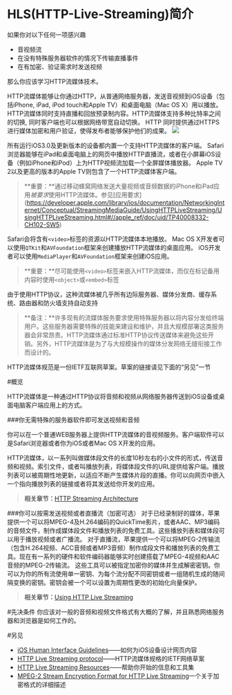 # HLS(HTTP-Live-Streaming)简介

如果你对以下任何一项感兴趣
- 音视频流
- 在没有特殊服务器软件的情况下传输直播事件
- 在有加密、验证需求时发送视频

那么你应该学习HTTP流媒体技术。

HTTP流媒体能够让你通过HTTP，从普通网络服务器，发送音视频到iOS设备（包括iPhone, iPad, iPod touch和Apple TV）和桌面电脑（Mac OS X）用以播放。 HTTP流媒体同时支持直播和回放预录制内容。HTTP流媒体支持多种比特率之间的切换, 同时客户端也可以根据网络带宽自动切换。 HTTP 同时提供通过HTTPS进行媒体加密和用户验证，使得发布者能够保护他们的成果。
![](https://developer.apple.com/library/ios/documentation/NetworkingInternet/Conceptual/StreamingMediaGuide/art/transport_stream_2x.png)

所有运行iOS3.0及更新版本的设备都内置一个支持HTTP流媒体的客户端。 Safari浏览器能够在iPad和桌面电脑上的网页中播放HTTP直播流，或者在小屏幕iOS设备（例如iPhone和iPod）上为HTTP视频流加载一个全屏媒体播放器。 Apple TV 2以及更高的版本的Apple TV则包含了一个HTTP流媒体客户端。

> **重要：**通过移动蜂窝网络发送大量视频或音频数据的iPhone和iPad应用*被要求*使用HTTP流媒体。参见[应用要求]
(https://developer.apple.com/library/ios/documentation/NetworkingInternet/Conceptual/StreamingMediaGuide/UsingHTTPLiveStreaming/UsingHTTPLiveStreaming.html#//apple_ref/doc/uid/TP40008332-CH102-SW5)

Safari会将含有`<video>`标签的资源以HTTP流媒体本地播放。 Mac OS X开发者可以使用`QTKit`和`AVFoundation`框架来创建播放HTTP流媒体的桌面应用。 iOS开发者可以使用`MediaPlayer`和`AVFoundation`框架来创建iOS应用。

> **重要：**尽可能使用`<video>`标签来嵌入HTTP流媒体，而仅在标记备用内容时使用`<object>`或`<embed>`标签

由于使用HTTP协议，这种流媒体被几乎所有边际服务器、媒体分发商、缓存系统、路由器和防火墙支持自动支持

> **备注：**许多现有的流媒体服务要求使用特殊服务器以将内容分发给终端用户。这些服务器需要特殊的技能来建设和维护，并且大规模部署这类服务器会非常昂贵。HTTP流媒体通过标准HTTP协议传送媒体来避免这些开销。另外，HTTP流媒体是为了与大规模操作的媒体分发网络无缝衔接工作而设计的。

HTTP流媒体规范是一份IETF互联网草案。草案的链接请见下面的“另见”一节

#概览

HTTP流媒体是一种通过HTTP协议将音频和视频从网络服务器传送到iOS设备或桌面电脑客户端应用上的方式。

###你无需特殊的服务器软件即可发送视频和音频

你可以在一个普通WEB服务器上提供HTTP流媒体的音视频服务。客户端软件可以是Safari浏览器或者你为iOS或者Mac OS X开发的应用。

HTTP流媒体，以一系列叫做媒体段文件的长度10秒左右的小文件的形式，传送音频和视频。索引文件，或者叫播放列表，将媒体段文件的URL提供给客户端。播放列表可以被周期性地更新，以适应不断产生媒体片段的直播。你可以向网页中嵌入一个指向播放列表的链接或者将其发送给你开发的应用。

>**相关章节：**[HTTP Streaming Architecture
](https://developer.apple.com/library/ios/documentation/NetworkingInternet/Conceptual/StreamingMediaGuide/HTTPStreamingArchitecture/HTTPStreamingArchitecture.html#//apple_ref/doc/uid/TP40008332-CH101-SW2)

###你可以按需发送视频或者直播流（加密可选）
对于已经录制好的媒体，苹果提供一个可以将MPEG-4及H.264编码的QuickTime影片，或者AAC、MP3编码的音频文件，制作成媒体段文件和播放列表的免费工具。这些播放列表和媒体段可以用于播放视频或者广播流。
对于直播流，苹果提供一个可以将MPEG-2传输流（包含H.264视频、ACC音频或者MP3音频）制作成段文件和播放列表的免费工具。现在有一系列的硬件和软件编码器能够实时创建搭载了MPEG-4视频和AAC音频的MPEG-2传输流。
这些工具可以被指定加密你的媒体并生成解密密钥。你可以为你的所有流使用单一密钥、为每个流分配不同密钥或者一组随机生成的随间隔变换的密钥。密钥会被一个可以设置为周期性更改的初始化向量保护。

>**相关章节：**[Using HTTP Live Streaming
](https://developer.apple.com/library/ios/documentation/NetworkingInternet/Conceptual/StreamingMediaGuide/UsingHTTPLiveStreaming/UsingHTTPLiveStreaming.html#//apple_ref/doc/uid/TP40008332-CH102-SW1)

#先决条件
你应该对一般的音频和视频文件格式有大概的了解，并且熟悉网络服务器和浏览器是如何工作的。

#另见
- [iOS Human Interface Guidelines](https://developer.apple.com/library/ios/documentation/UserExperience/Conceptual/MobileHIG/index.html#//apple_ref/doc/uid/TP40006556)——如何为iOS设备设计网页内容
- [HTTP Live Streaming protocol]()——HTTP流媒体规格的IETF网络草案
- [HTTP Live Streaming Resources](https://developer.apple.com/streaming/)——帮助你开始的信息和工具集
- [MPEG-2 Stream Encryption Format for HTTP Live Streaming](https://developer.apple.com/library/ios/documentation/AudioVideo/Conceptual/HLS_Sample_Encryption/Intro/Intro.html#//apple_ref/doc/uid/TP40012862)一个关于加密格式的详细描述

